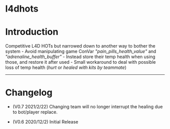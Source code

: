 # l4dhots

# Introduction
Competitive L4D HOTs but narrowed down to another way to bother the system
	- Avoid manipulating game ConVar _"pain_pills_health_value"_ and _"adrenaline_health_buffer"_
	- Instead store their temp health when using those, and restore it after used
	- Small workaround to deal with possible loss of temp health (_hurt_ or _healed with kits by teammate_)
	
<hr>

# Changelog

- (V0.7 2021/2/22) Changing team will no longer interrupt the healing due to bot/player replace.

- (V0.6 2020/12/2) Initial Release